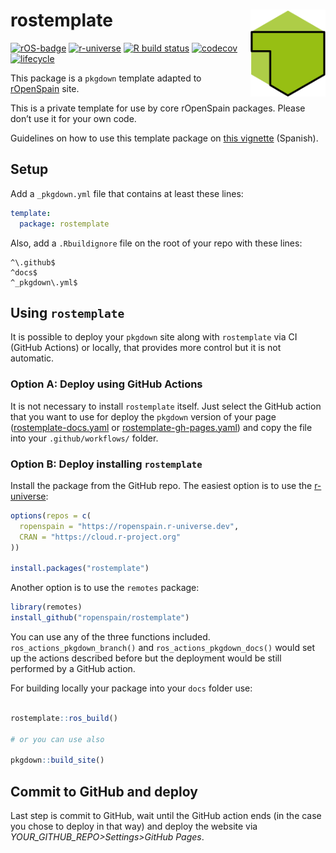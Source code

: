 
<!-- README.md is generated from README.Rmd. Please edit that file -->

# rostemplate <img src="man/figures/logo.png" align="right" width="120"/>

<!-- badges: start -->

[![rOS-badge](https://ropenspain.github.io/rostemplate/reference/figures/ropenspain-badge.svg)](https://ropenspain.es/)
[![r-universe](https://ropenspain.r-universe.dev/badges/rostemplate)](https://ropenspain.r-universe.dev/)
[![R build
status](https://github.com/ropenspain/rostemplate/workflows/R-CMD-check/badge.svg)](https://github.com/ropenspain/rostemplate/actions)
[![codecov](https://codecov.io/gh/ropenspain/rostemplate/branch/main/graph/badge.svg)](https://app.codecov.io/gh/ropenspain/rostemplate)
[![lifecycle](https://lifecycle.r-lib.org/articles/figures/lifecycle-experimental.svg)](https://lifecycle.r-lib.org/articles/stages.html#experimental)
<!-- badges: end -->

This package is a `pkgdown` template adapted to
[rOpenSpain](https://ropenspain.es/) site.

This is a private template for use by core rOpenSpain packages. Please
don’t use it for your own code.

Guidelines on how to use this template package on [this
vignette](https://ropenspain.github.io/rostemplate/articles/rostemplate.html)
(Spanish).

## Setup

Add a `_pkgdown.yml` file that contains at least these lines:

``` yaml
template:
  package: rostemplate
```

Also, add a `.Rbuildignore` file on the root of your repo with these
lines:

    ^\.github$
    ^docs$
    ^_pkgdown\.yml$

## Using `rostemplate`

It is possible to deploy your `pkgdown` site along with `rostemplate`
via CI (GitHub Actions) or locally, that provides more control but it is
not automatic.

### Option A: Deploy using GitHub Actions

It is not necessary to install `rostemplate` itself. Just select the
GitHub action that you want to use for deploy the `pkgdown` version of
your page
([rostemplate-docs.yaml](https://github.com/ropenspain/rostemplate/blob/main/inst/yaml/rostemplate-docs.yaml)
or
[rostemplate-gh-pages.yaml](https://github.com/ropenspain/rostemplate/blob/main/inst/yaml/rostemplate-gh-pages.yaml))
and copy the file into your `.github/workflows/` folder.

### Option B: Deploy installing `rostemplate`

Install the package from the GitHub repo. The easiest option is to use
the [r-universe](https://ropenspain.r-universe.dev/ui#builds):

``` r
options(repos = c(
  ropenspain = "https://ropenspain.r-universe.dev",
  CRAN = "https://cloud.r-project.org"
))

install.packages("rostemplate")
```

Another option is to use the `remotes` package:

``` r
library(remotes)
install_github("ropenspain/rostemplate")
```

You can use any of the three functions included.
`ros_actions_pkgdown_branch()` and `ros_actions_pkgdown_docs()` would
set up the actions described before but the deployment would be still
performed by a GitHub action.

For building locally your package into your `docs` folder use:

``` r

rostemplate::ros_build()

# or you can use also

pkgdown::build_site()
```

## Commit to GitHub and deploy

Last step is commit to GitHub, wait until the GitHub action ends (in the
case you chose to deploy in that way) and deploy the website via
*YOUR\_GITHUB\_REPO\>Settings\>GitHub Pages*.
